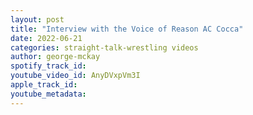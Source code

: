 ```yaml
---
layout: post
title: "Interview with the Voice of Reason AC Cocca"
date: 2022-06-21
categories: straight-talk-wrestling videos
author: george-mckay
spotify_track_id: 
youtube_video_id: AnyDVxpVm3I
apple_track_id: 
youtube_metadata: 
---
```


